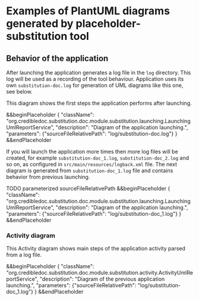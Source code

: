 # Examples of PlantUML diagrams generated by placeholder-substitution tool

## Behavior of the application
After launching the application generates a log file in the `log` directory.
This log will be used as a recording of the tool behaviour. Application uses its
own `substitution-doc.log` for generation of UML diagrams like this one, see below.

This diagram shows the first steps the application performs after launching.

&&beginPlaceholder {
    "className": "org.credibledoc.substitution.doc.module.substitution.launching.LaunchingUmlReportService",
    "description": "Diagram of the application launching.",
    "parameters": {"sourceFileRelativePath": "log/substitution-doc.log"}
} &&endPlaceholder

If you will launch the application more times then more log files will be created,
for example `substitution-doc_1.log`, `substitution-doc_2.log` and so on, as
configured in `src/main/resources/logback.xml` file. The next diagram is
generated from `substitution-doc_1.log` file and contains behavior from previous
launching.

TODO parameterized sourceFileRelativePath
&&beginPlaceholder {
    "className": "org.credibledoc.substitution.doc.module.substitution.launching.LaunchingUmlReportService",
    "description": "Diagram of the application launching.",
    "parameters": {"sourceFileRelativePath": "log/substitution-doc_1.log"}
} &&endPlaceholder

### Activity diagram
This Activity diagram shows main steps of the application activity parsed from a
log file. 

&&beginPlaceholder {
    "className": "org.credibledoc.substitution.doc.module.substitution.activity.ActivityUmlReportService",
    "description": "Diagram of the previous application launching.",
    "parameters": {"sourceFileRelativePath": "log/substitution-doc_1.log"}
} &&endPlaceholder